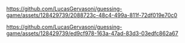



https://github.com/LucasGervasoni/guessing-game/assets/128429739/2088723c-48c4-499a-811f-72df019e70c0






https://github.com/LucasGervasoni/guessing-game/assets/128429739/ed9cf978-163a-47ad-83d3-03edfc862a67


